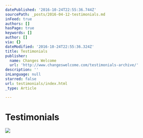 ```yaml
---
datePublished: '2016-10-24T22:55:36.744Z'
sourcePath: _posts/2016-04-12-testimonials.md
inFeed: true
authors: []
hasPage: true
keywords: []
author: []
via: {}
dateModified: '2016-10-24T22:55:36.324Z'
title: Testimonials
publisher:
  name: Changes Welcome
  url: 'http://www.changeswelcome.com/testimonials-archive/'
description: ''
inLanguage: null
starred: false
url: testimonials/index.html
_type: Article

---
```

# Testimonials
![](https://s3-us-west-2.amazonaws.com/the-grid-img/p/1faeee12bedb06fc5208bb787217ef88af131558.jpg)